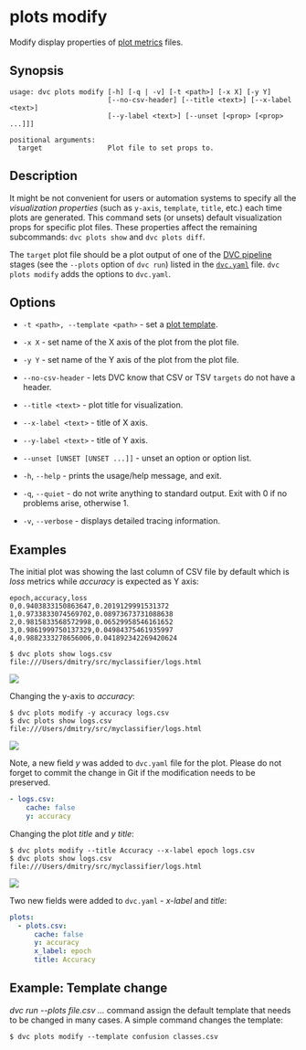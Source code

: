 # plots modify

Modify display properties of [plot metrics](/doc/command-reference/plots) files.

## Synopsis

```usage
usage: dvc plots modify [-h] [-q | -v] [-t <path>] [-x X] [-y Y]
                        [--no-csv-header] [--title <text>] [--x-label <text>]
                        [--y-label <text>] [--unset [<prop> [<prop> ...]]]

positional arguments:
  target                Plot file to set props to.
```

## Description

It might be not convenient for users or automation systems to specify all the
_visualization properties_ (such as `y-axis`, `template`, `title`, etc.) each
time plots are generated. This command sets (or unsets) default visualization
props for specific plot files. These properties affect the remaining
subcommands: `dvc plots show` and `dvc plots diff`.

The `target` plot file should be a plot output of one of the
[DVC pipeline](/doc/command-reference/pipeline) stages (see the `--plots` option
of `dvc run`) listed in the
[`dvc.yaml`](/doc/user-guide/dvc-files-and-directories) file. `dvc plots modify`
adds the options to `dvc.yaml`.

## Options

- `-t <path>, --template <path>` - set a
  [plot template](/doc/command-reference/plots#plot-templates).

- `-x X` - set name of the X axis of the plot from the plot file.

- `-y Y` - set name of the Y axis of the plot from the plot file.

- `--no-csv-header` - lets DVC know that CSV or TSV `targets` do not have a
  header.

- `--title <text>` - plot title for visualization.

- `--x-label <text>` - title of X axis.

- `--y-label <text>` - title of Y axis.

- `--unset [UNSET [UNSET ...]]` - unset an option or option list.

- `-h`, `--help` - prints the usage/help message, and exit.

- `-q`, `--quiet` - do not write anything to standard output. Exit with 0 if no
  problems arise, otherwise 1.

- `-v`, `--verbose` - displays detailed tracing information.

## Examples

The initial plot was showing the last column of CSV file by default which is
_loss_ metrics while _accuracy_ is expected as Y axis:

```csv
epoch,accuracy,loss
0,0.9403833150863647,0.2019129991531372
1,0.9733833074569702,0.08973673731088638
2,0.9815833568572998,0.06529958546161652
3,0.9861999750137329,0.04984375461935997
4,0.9882333278656006,0.041892342269420624
```

```dvc
$ dvc plots show logs.csv
file:///Users/dmitry/src/myclassifier/logs.html
```

![](/img/plots_mod_loss.svg)

Changing the y-axis to _accuracy_:

```dvc
$ dvc plots modify -y accuracy logs.csv
$ dvc plots show logs.csv
file:///Users/dmitry/src/myclassifier/logs.html
```

![](/img/plots_mod_acc.svg)

Note, a new field _y_ was added to `dvc.yaml` file for the plot. Please do not
forget to commit the change in Git if the modification needs to be preserved.

```yaml
- logs.csv:
    cache: false
    y: accuracy
```

Changing the plot _title_ and _y title_:

```dvc
$ dvc plots modify --title Accuracy --x-label epoch logs.csv
$ dvc plots show logs.csv
file:///Users/dmitry/src/myclassifier/logs.html
```

![](/img/plots_mod_acc_titles.svg)

Two new fields were added to `dvc.yaml` - _x-label_ and _title_:

```yaml
plots:
  - plots.csv:
      cache: false
      y: accuracy
      x_label: epoch
      title: Accuracy
```

## Example: Template change

_dvc run --plots file.csv ..._ command assign the default template that needs to
be changed in many cases. A simple command changes the template:

```dvc
$ dvc plots modify --template confusion classes.csv
```
